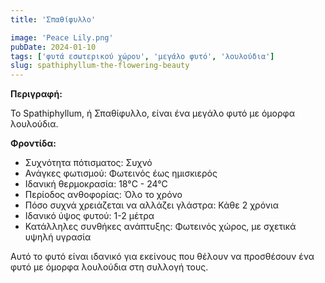```yaml
---
title: 'Σπαθίφυλλο'

image: 'Peace Lily.png'
pubDate: 2024-01-10
tags: ['φυτά εσωτερικού χώρου', 'μεγάλο φυτό', 'λουλούδια']
slug: spathiphyllum-the-flowering-beauty
---
```


**Περιγραφή:**

Το Spathiphyllum, ή Σπαθίφυλλο, είναι ένα μεγάλο φυτό με όμορφα λουλούδια.

**Φροντίδα:**

* Συχνότητα πότισματος: Συχνό
* Ανάγκες φωτισμού: Φωτεινός έως ημισκιερός
* Ιδανική θερμοκρασία: 18°C - 24°C
* Περίοδος ανθοφορίας: Όλο το χρόνο
* Πόσο συχνά χρειάζεται να αλλάζει γλάστρα: Κάθε 2 χρόνια
* Ιδανικό ύψος φυτού: 1-2 μέτρα
* Κατάλληλες συνθήκες ανάπτυξης: Φωτεινός χώρος, με σχετικά υψηλή υγρασία

Αυτό το φυτό είναι ιδανικό για εκείνους που θέλουν να προσθέσουν ένα φυτό με όμορφα λουλούδια στη συλλογή τους.
